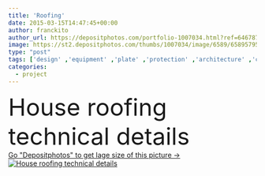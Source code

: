 ```yaml
---
title: 'Roofing'
date: 2015-03-15T14:47:45+00:00
author: franckito
author_url: https://depositphotos.com/portfolio-1007034.html?ref=64678756
image: https://st2.depositphotos.com/thumbs/1007034/image/6589/65895795/api_thumb_450.jpg?forcejpeg=true
type: "post"
tags: ['design' ,'equipment' ,'plate' ,'protection' ,'architecture' ,'construction' ,'house' ,'structure' ,'home' ,'roof' ,'panel' ,'planning' ,'wood' ,'plank' ,'beam' ,'installing' ,'isolation' ,'technical' ,'details' ,'layers' ,'bridging' ,'insulation' ,'shingles' ,'sheathing' ,'roofing' ,'Home Improvement' ,'thermal insulation' ,'residential structure' ,'Housing Project' ,'energy conservation' ,'Energy Efficiency' ,'Roof Tile' ,'home renovation' ,'roof structure' ,'noise isolation' ,'plaster board' ,'termite shield' ,'house roofing technical details' ,'ceiling construction' ,'wood laminate' ]
categories: 
  - project
---
```

<div aling="center">
            <font size="60"> House roofing technical details</font>   
</div>
<div>
    <a href='https://st2.depositphotos.com/thumbs/1007034/image/6589/65895795/api_thumb_450.jpg?forcejpeg=true?ref=64678756' target=_blank > Go "Depositphotos" to get lage size of this picture ->
        <img href='https://st2.depositphotos.com/thumbs/1007034/image/6589/65895795/api_thumb_450.jpg?forcejpeg=true?ref=64678756' src='https://st2.depositphotos.com/1007034/6589/i/950/depositphotos_65895795-stock-photo-roofing.jpg?forcejpeg=true' alt='House roofing technical details' >
    </a>
</div>
